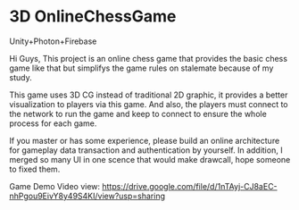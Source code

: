 # 3D OnlineChessGame
Unity+Photon+Firebase

Hi Guys, This project is an online chess game that provides the basic chess game like that but simplifys the game rules on stalemate because of my study.

This game uses 3D CG instead of traditional 2D graphic, it provides a better visualization to players via this game. And also, the players must connect to the network to run the game and keep to connect to ensure the whole process for each game.

If you master or has some experience, please build an online architecture for gameplay data transaction and authentication by yourself.
In addition, I merged so many UI in one scence that would make drawcall, hope someone to fixed them.

Game Demo Video view: https://drive.google.com/file/d/1nTAyj-CJ8aEC-nhPgou9EivY8y49S4KI/view?usp=sharing
